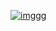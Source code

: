 [![imggg](https://i.postimg.cc/1zBPx2dg/Untitled-1.png)](https://telegra.ph/Files-are-uploaded-here-to-keep-them-updated-via-api-02-29)
